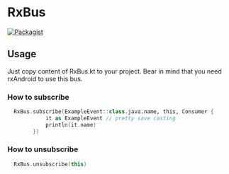 # RxBus
[![Packagist](https://img.shields.io/packagist/l/doctrine/orm.svg)](https://github.com/whiskermrr/rxandroid-fortnite-api/blob/master/LICENSE)

## Usage

Just copy content of RxBus.kt to your project. Bear in mind that you need rxAndroid to use this bus.

### How to subscribe

```kotlin
  RxBus.subscribe(ExampleEvent::class.java.name, this, Consumer {
            it as ExampleEvent // pretty save casting
            println(it.name)
        })
```

### How to unsubscribe

```kotlin
  RxBus.unsubscribe(this)
```
